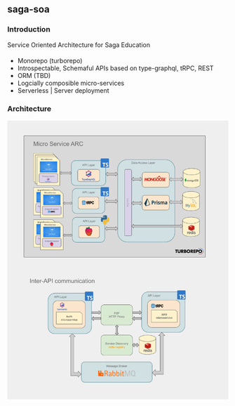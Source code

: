 ## saga-soa

### Introduction

Service Oriented Architecture for Saga Education

####

- Monorepo (turborepo)
- Introspectable, Schemaful APIs based on type-graphql, tRPC, REST
- ORM (TBD)
- Logcially composible micro-services
- Serverless | Server deployment

### Architecture

![alt text](arc.png)
